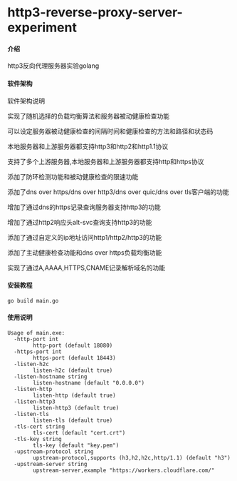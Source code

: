 # http3-reverse-proxy-server-experiment

#### 介绍

http3反向代理服务器实验golang

#### 软件架构

软件架构说明

实现了随机选择的负载均衡算法和服务器被动健康检查功能

可以设定服务器被动健康检查的间隔时间和健康检查的方法和路径和状态码

本地服务器和上游服务器都支持http3和http2和http1.1协议

支持了多个上游服务器,本地服务器和上游服务器都支持http和https协议

添加了防环检测功能和被动健康检查的限速功能

添加了dns over https/dns over http3/dns over quic/dns over tls客户端的功能

增加了通过dns的https记录查询服务器支持http3的功能

增加了通过http2响应头alt-svc查询支持http3的功能

添加了通过自定义的ip地址访问http1/http2/http3的功能

添加了主动健康检查功能和dns over https负载均衡功能

实现了通过A,AAAA,HTTPS,CNAME记录解析域名的功能

#### 安装教程

```
go build main.go
```

#### 使用说明

```
Usage of main.exe:
  -http-port int
        http-port (default 18080)
  -https-port int
        https-port (default 18443)
  -listen-h2c
        listen-h2c (default true)
  -listen-hostname string
        listen-hostname (default "0.0.0.0")
  -listen-http
        listen-http (default true)
  -listen-http3
        listen-http3 (default true)
  -listen-tls
        listen-tls (default true)
  -tls-cert string
        tls-cert (default "cert.crt")
  -tls-key string
        tls-key (default "key.pem")
  -upstream-protocol string
        upstream-protocol,supports (h3,h2,h2c,http/1.1) (default "h3")
  -upstream-server string
        upstream-server,example "https://workers.cloudflare.com/"
```
